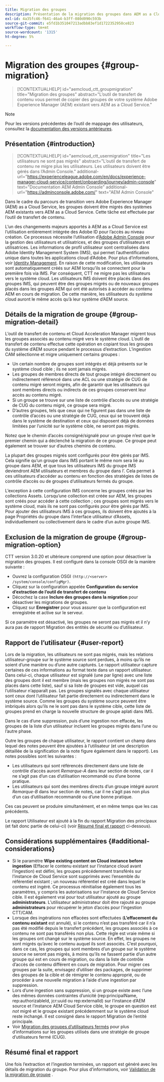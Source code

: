 ```yaml
---
title: Migration des groupes
description: Présentation de la migration des groupes dans AEM as a Cloud Service.
exl-id: 4a35fc46-f641-46a4-b3ff-080d090c593b
source-git-commit: e5fd1b351047213adbb83ef1d1722352958ce823
workflow-type: tm+mt
source-wordcount: '1315'
ht-degree: 5%

---
```



# Migration des groupes {#group-migration}

>[!CONTEXTUALHELP]
>id="aemcloud_ctt_groupmigration"
>title="Migration des groupes"
>abstract="L’outil de transfert de contenu vous permet de copier des groupes de votre système Adobe Experience Manager (AEM) existant vers AEM as a Cloud Service."

>[!NOTE]
>Pour les versions précédentes de l’outil de mappage des utilisateurs, consultez la [documentation des versions antérieures](/help/journey-migration/content-transfer-tool/user-mapping-tool-legacy/considerations-user-mapping-tool-legacy.md).

## Présentation {#introduction}

>[!CONTEXTUALHELP]
>id="aemcloud_ctt_usermigration"
>title="Les utilisateurs ne sont pas migrés"
>abstract="L’outil de transfert de contenu ne migre plus les utilisateurs. Les utilisateurs doivent être gérés dans l’Admin Console."
>additional-url="https://experienceleague.adobe.com/en/docs/experience-manager-cloud-service/content/onboarding/journey/admin-console" text="Documentation AEM Admin Console"
>additional-url="https://adminconsole.adobe.com/" text="AEM Admin Console"

Dans le cadre du parcours de transition vers Adobe Experience Manager (AEM) as a Cloud Service, les groupes doivent être migrés des systèmes AEM existants vers AEM as a Cloud Service. Cette tâche est effectuée par l’outil de transfert de contenu.

L’un des changements majeurs apportés à AEM as a Cloud Service est l’utilisation entièrement intégrée des Adobe ID pour l’accès au niveau création. Ce processus nécessite l’utilisation d’[Adobe Admin Console](https://helpx.adobe.com/fr/enterprise/using/admin-console.html) pour la gestion des utilisateurs et utilisatrices, et des groupes d’utilisateurs et utilisatrices. Les informations de profil utilisateur sont centralisées dans Adobe Identity Management System (IMS), qui permet l’authentification unique dans toutes les applications cloud d’Adobe. Pour plus d’informations, voir [Identity Management](https://experienceleague.adobe.com/docs/experience-manager-cloud-service/content/overview/what-is-new-and-different.html?lang=fr#identity-management). En raison de cette modification, les utilisateurs sont automatiquement créés sur AEM lorsqu’ils se connectent pour la première fois via IMS.  Par conséquent, CTT ne migre pas les utilisateurs vers le système cloud.  Les utilisateurs IMS doivent être placés dans des groupes IMS, qui peuvent être des groupes migrés ou de nouveaux groupes placés dans les groupes AEM qui ont été autorisés à accéder au contenu AEM en cours de migration.  De cette manière, les utilisateurs du système cloud auront le même accès qu’à leur système d’AEM source.

## Détails de la migration de groupe {#group-migration-detail}

L’outil de transfert de contenu et Cloud Acceleration Manager migrent tous les groupes associés au contenu migré vers le système cloud. L’outil de transfert de contenu effectue cette opération en copiant tous les groupes du système d’AEM source pendant le processus d’extraction. L’ingestion CAM sélectionne et migre uniquement certains groupes :

* Un certain nombre de groupes sont intégrés et déjà présents sur le système cloud cible ; ils ne sont jamais migrés.
* Les groupes de membres directs de tout groupe intégré directement ou indirectement référencé dans une ACL ou une stratégie de CUG de contenu migré seront migrés, afin de garantir que les utilisateurs qui sont membres directs ou indirects de ces groupes conservent leur accès au contenu migré.
* Si un groupe se trouve sur une liste de contrôle d’accès ou une stratégie de CUG du contenu migré, ce groupe sera migré.
* D’autres groupes, tels que ceux qui ne figurent pas dans une liste de contrôle d’accès ou une stratégie de CUG, ceux qui se trouvent déjà dans le système de destination et ceux qui disposent déjà de données limitées par l’unicité sur le système cible, ne seront pas migrés.

Notez que le chemin d’accès consigné/signalé pour un groupe n’est que le premier chemin qui a déclenché la migration de ce groupe. Ce groupe peut également se trouver sur d’autres chemins de contenu.

La plupart des groupes migrés sont configurés pour être gérés par IMS.  Cela signifie qu’un groupe dans IMS portant le même nom sera lié au groupe dans AEM, et que tous les utilisateurs IMS du groupe IMS deviendront AEM utilisateurs et membres du groupe dans l’.  Cela permet à ces utilisateurs d’accéder au contenu en fonction des stratégies de listes de contrôle d’accès ou de groupes d’utilisateurs fermés du groupe.

L’exception à cette configuration IMS concerne les groupes créés par les collections Assets. Lorsqu’une collection est créée sur AEM, les groupes sont créés pour accéder à cette collection ; ces groupes sont migrés vers le système cloud, mais ils ne sont pas configurés pour être gérés par IMS.  Pour ajouter des utilisateurs IMS à ces groupes, ils doivent être ajoutés à la page Propriétés du groupe dans l’interface utilisateur d’Assets, individuellement ou collectivement dans le cadre d’un autre groupe IMS.


## Exclusion de la migration de groupe {#group-migration-option}

CTT version 3.0.20 et ultérieure comprend une option pour désactiver la migration des groupes.  Il est configuré dans la console OSGI de la manière suivante :

* Ouvrez la configuration OSGI `(http://<server> /system/console/configMgr)`.
* Cliquez sur la configuration appelée **Configuration du service d’extraction de l’outil de transfert de contenu**
* Décochez la case **Inclure des groupes dans la migration** pour désactiver les migrations de groupes.
* Cliquez sur **Enregistrer** pour vous assurer que la configuration est enregistrée et active sur le serveur.

Si ce paramètre est désactivé, les groupes ne seront pas migrés et il n’y aura pas de rapport Migration des entités de sécurité ou d’utilisateur.

## Rapport de l’utilisateur {#user-report}

Lors de la migration, les utilisateurs ne sont pas migrés, mais les relations utilisateur-groupe sur le système source sont perdues, à moins qu’ils ne soient d’une manière ou d’une autre capturés.  Le rapport utilisateur capture certaines de ces informations au format texte dans un rapport utilisateur. Dans celui-ci, chaque utilisateur est signalé (une par ligne) avec une liste des groupes dont il est membre (mais les groupes non migrés ne sont pas placés dans cette liste), sauf si sa liste de groupes est vide, auquel cas l’utilisateur n’apparaît pas. Les groupes signalés avec chaque utilisateur sont ceux dont l’utilisateur fait partie directement ou indirectement dans le système source. Comme les groupes du système source peuvent être imbriqués alors qu’ils ne le sont pas dans le système cible, cette liste de groupes prend en charge la nouvelle structure de groupe aplati dans IMS.

Dans le cas d’une suppression, puis d’une ingestion non effacée, les groupes de la liste d’un utilisateur incluent les groupes migrés dans l’une ou l’autre phase.

Outre les groupes de chaque utilisateur, le rapport contient un champ dans lequel des notes peuvent être ajoutées à l’utilisateur (et une description détaillée de la signification de la note figure également dans le rapport).  Les notes possibles sont les suivantes :

* Les utilisateurs qui sont référencés directement dans une liste de contrôle d’accès auront *Remarque-A* dans leur section de notes, car il ne s’agit pas d’un cas d’utilisation recommandé ou d’une bonne pratique.
* Les utilisateurs qui sont des membres directs d’un groupe intégré auront *Remarque-B* dans leur section de notes, car il ne s’agit pas non plus d’un cas d’utilisation recommandé ou d’une bonne pratique.

Ces cas peuvent se produire simultanément, et en même temps que les cas précédents.

Le rapport Utilisateur est ajouté à la fin du rapport Migration des principaux (et fait donc partie de celui-ci) (voir [Résumé final et rapport](#final-summary-and-report) ci-dessous).

## Considérations supplémentaires {#additional-considerations}

* Si le paramètre **Wipe existing content on Cloud instance before ingestion** (Effacer le contenu existant sur l’instance cloud avant l’ingestion) est défini, les groupes précédemment transférés sur l’instance de Cloud Service sont supprimés avec l’ensemble du référentiel existant ; un nouveau référentiel est créé dans lequel le contenu est ingéré. Ce processus réinitialise également tous les paramètres, y compris les autorisations sur l’instance de Cloud Service cible. Il est également vrai pour tout utilisateur ajouté au groupe **administrateurs**. L’utilisateur administrateur doit être rajouté au groupe **administrateurs** pour récupérer le jeton d’accès pour l’ingestion CTT/CAM.
* Lorsque des ingérations non effacées sont effectuées (**L’effacement du contenu existant** est annulé), si le contenu n’est pas transféré car il n’a pas été modifié depuis le transfert précédent, les groupes associés à ce contenu ne sont pas transférés non plus. Cette règle est vraie même si les groupes ont changé sur le système source. En effet, les groupes ne sont migrés qu’avec le contenu auquel ils sont associés. C’est pourquoi, dans ce cas, les groupes qui sont membres d’un groupe sur le système source ne seront pas migrés, à moins qu’ils ne fassent partie d’un autre groupe qui est en cours de migration, ou dans la liste de contrôle d’accès de contenu différent en cours de migration. Pour migrer ces groupes par la suite, envisagez d’utiliser des packages, de supprimer des groupes de la cible et de rémigrer le contenu approprié, ou de procéder à une nouvelle migration à l’aide d’une ingestion par suppression.
* Lors d’une ingestion sans suppression, si un groupe existe avec l’une des mêmes données contraintes d’unicité (rep:principalName, rep:authorizableId, jcr:uuid ou rep:externalId) sur l’instance d’AEM source et l’instance AEM Cloud Service cible, le groupe en question est _not_ migré et le groupe existant précédemment sur le système cloud reste inchangé. Il est consigné dans le rapport Migration de l’entité principale.
* Voir [Migration des groupes d’utilisateurs fermés](/help/journey-migration/content-transfer-tool/using-content-transfer-tool/closed-user-groups-migration.md) pour plus d’informations sur les groupes utilisés dans une stratégie de groupe d’utilisateurs fermé (CUG).

## Résumé final et rapport

Une fois l’extraction et l’ingestion terminées, un rapport est généré avec les détails de migration du groupe. Pour plus d’informations, voir [Validation de la migration de groupe](/help/journey-migration/content-transfer-tool/using-content-transfer-tool/validating-content-transfers.md#how-to-validate-group-migration) .
